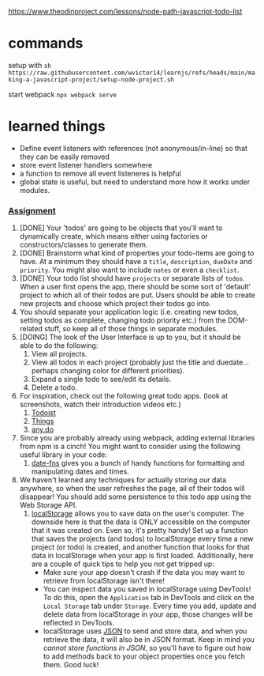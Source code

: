https://www.theodinproject.com/lessons/node-path-javascript-todo-list

# commands

setup with `sh https://raw.githubusercontent.com/wvictor14/learnjs/refs/heads/main/making-a-javascript-project/setup-node-project.sh`

start webpack
`npx webpack serve`

# learned things

- Define event listeners with references (not anonymous/in-line) so that they can be easily removed
- store event listener handlers somewhere
- a function to remove all event listeneres is helpful
- global state is useful, but need to understand more how it works under modules.

### [Assignment](https://www.theodinproject.com/lessons/node-path-javascript-todo-list#assignment)

1.  [DONE] Your 'todos' are going to be objects that you'll want to dynamically create, which means either using factories or constructors/classes to generate them.
2.  [DONE] Brainstorm what kind of properties your todo-items are going to have. At a minimum they should have a `title`, `description`, `dueDate` and `priority`. You might also want to include `notes` or even a `checklist`.
3.  [DONE] Your todo list should have `projects` or separate lists of `todos`. When a user first opens the app, there should be some sort of 'default' project to which all of their todos are put. Users should be able to create new projects and choose which project their todos go into.
4.  You should separate your application logic (i.e. creating new todos, setting todos as complete, changing todo priority etc.) from the DOM-related stuff, so keep all of those things in separate modules.
5.  [DOING] The look of the User Interface is up to you, but it should be able to do the following:
    1.  View all projects.
    2.  View all todos in each project (probably just the title and duedate... perhaps changing color for different priorities).
    3.  Expand a single todo to see/edit its details.
    4.  Delete a todo.
6.  For inspiration, check out the following great todo apps. (look at screenshots, watch their introduction videos etc.)
    1.  [Todoist](https://en.todoist.com/)
    2.  [Things](https://culturedcode.com/things/)
    3.  [any.do](https://www.any.do/)
7.  Since you are probably already using webpack, adding external libraries from npm is a cinch! You might want to consider using the following useful library in your code:
    1.  [date-fns](https://github.com/date-fns/date-fns) gives you a bunch of handy functions for formatting and manipulating dates and times.
8.  We haven't learned any techniques for actually storing our data anywhere, so when the user refreshes the page, all of their todos will disappear! You should add some persistence to this todo app using the Web Storage API.
    1.  [localStorage](https://developer.mozilla.org/en-US/docs/Web/API/Web_Storage_API/Using_the_Web_Storage_API) allows you to save data on the user's computer. The downside here is that the data is ONLY accessible on the computer that it was created on. Even so, it's pretty handy! Set up a function that saves the projects (and todos) to localStorage every time a new project (or todo) is created, and another function that looks for that data in localStorage when your app is first loaded. Additionally, here are a couple of quick tips to help you not get tripped up:
        -   Make sure your app doesn't crash if the data you may want to retrieve from localStorage isn't there!
        -   You can inspect data you saved in localStorage using DevTools! To do this, open the `Application` tab in DevTools and click on the `Local Storage` tab under `Storage`. Every time you add, update and delete data from localStorage in your app, those changes will be reflected in DevTools.
        -   localStorage uses [JSON](https://developer.mozilla.org/en-US/docs/Web/JavaScript/Reference/Global_Objects/JSON) to send and store data, and when you retrieve the data, it will also be in JSON format. Keep in mind you *cannot store functions in JSON*, so you'll have to figure out how to add methods back to your object properties once you fetch them. Good luck!